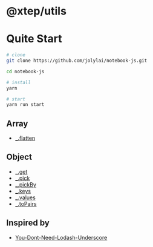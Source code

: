 # @xtep/utils

# Quite Start

```bash
# clone
git clone https://github.com/jolylai/notebook-js.git

cd notebook-js

# install
yarn

# start
yarn run start
```

## Array

- [\_.flatten](./src/flatten.js)

## Object

- [\_.get](./src/get.js)
- [\_.pick](./src/pick.js)
- [\_.pickBy](./src/pickBy.js)
- [\_.keys](./src/keys.js)
- [\_.values](./src/values.js)
- [\_.toPairs](.src/toPairs.js)

## Inspired by

- [You-Dont-Need-Lodash-Underscore](https://github.com/you-dont-need/You-Dont-Need-Lodash-Underscore)
